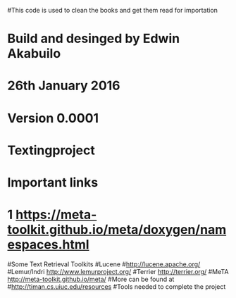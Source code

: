 #This code is used to clean the books and get them read for importation
# Build and desinged by Edwin Akabuilo
# 26th January 2016
# Version 0.0001
# Textingproject
# Important links 
# 1 https://meta-toolkit.github.io/meta/doxygen/namespaces.html
#Some Text Retrieval Toolkits
#Lucene #http://lucene.apache.org/
#Lemur/Indri http://www.lemurproject.org/
#Terrier http://terrier.org/
#MeTA http://meta-toolkit.github.io/meta/
#More can be found at 
#http://timan.cs.uiuc.edu/resources
#Tools needed to complete the project
